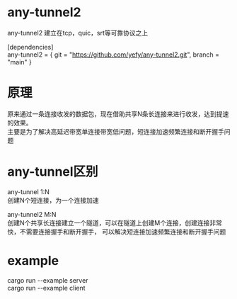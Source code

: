 # any-tunnel2
any-tunnel2 建立在tcp，quic，srt等可靠协议之上

[dependencies]  
any-tunnel2 = { git = "https://github.com/yefy/any-tunnel2.git", branch = "main" }

# 原理
原来通过一条连接收发的数据包，现在借助共享N条长连接来进行收发，达到提速的效果。  
主要是为了解决高延迟带宽单连接带宽低问题，短连接加速频繁连接和断开握手问题  

# any-tunnel区别
any-tunnel 1:N  
创建N个短连接，为一个连接加速  

any-tunnel2 M:N  
创建N个共享长连接建立一个隧道，可以在隧道上创建M个连接，创建连接非常快，不需要连接握手和断开握手，
可以解决短连接加速频繁连接和断开握手问题  

# example
cargo run --example server  
cargo run --example client  
